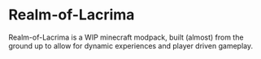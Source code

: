 # Realm-of-Lacrima
Realm-of-Lacrima is a WIP minecraft modpack, built (almost) from the ground up to allow for dynamic experiences and player driven gameplay.
